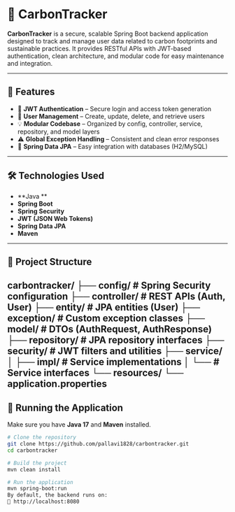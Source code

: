 # 🌱 CarbonTracker

**CarbonTracker** is a secure, scalable Spring Boot backend application designed to track and manage user data related to carbon footprints and sustainable practices. It provides RESTful APIs with JWT-based authentication, clean architecture, and modular code for easy maintenance and integration.

---

## 🚀 Features

- 🔐 **JWT Authentication** – Secure login and access token generation
- 👥 **User Management** – Create, update, delete, and retrieve users
- 💡 **Modular Codebase** – Organized by config, controller, service, repository, and model layers
- ⚠️ **Global Exception Handling** – Consistent and clean error responses
- 🔄 **Spring Data JPA** – Easy integration with databases (H2/MySQL)

---

## 🛠️ Technologies Used

- **Java **
- **Spring Boot**
- **Spring Security**
- **JWT (JSON Web Tokens)**
- **Spring Data JPA**
- **Maven**

---

## 📁 Project Structure
carbontracker/
├── config/ # Spring Security configuration
├── controller/ # REST APIs (Auth, User)
├── entity/ # JPA entities (User)
├── exception/ # Custom exception classes
├── model/ # DTOs (AuthRequest, AuthResponse)
├── repository/ # JPA repository interfaces
├── security/ # JWT filters and utilities
├── service/
│ ├── impl/ # Service implementations
│ └── # Service interfaces
└── resources/
└── application.properties
---

## 🧪 Running the Application

Make sure you have **Java 17** and **Maven** installed.

```bash
# Clone the repository
git clone https://github.com/pallavi1828/carbontracker.git
cd carbontracker

# Build the project
mvn clean install

# Run the application
mvn spring-boot:run
By default, the backend runs on:
📍 http://localhost:8080
